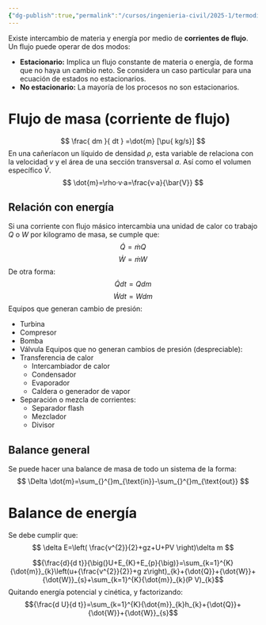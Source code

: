 ```yaml
---
{"dg-publish":true,"permalink":"/cursos/ingenieria-civil/2025-1/termodinamica/unidad-1/6-balance-en-sistemas-abiertos/balance-en-sistemas-abiertos/","tags":["I1IIQ1003"]}
---
```


Existe intercambio de materia y energía por medio de **corrientes de flujo**.
Un flujo puede operar de dos modos:

- **Estacionario:** Implica un flujo constante de materia o energía, de forma que no haya un cambio neto. Se considera un caso particular para una ecuación de estados no estacionarios.
- **No estacionario:** La mayoría de los procesos no son estacionarios.

# Flujo de masa (corriente de flujo)
$$
\frac{ dm }{ dt } =\dot{m} [\pu{ kg/s}]
$$
En una cañeríacon un líquido de densidad $\rho$, esta variable de relaciona con la velocidad $v$ y el área de una sección transversal $a$. Así como el volumen específico $\bar{V}$.
$$
\dot{m}=\rho·v·a=\frac{v·a}{\bar{V}}
$$
## Relación con energía 
Si una corriente con flujo másico intercambia una unidad de calor co trabajo $Q$ o $W$ por kilogramo de masa, se cumple que:
$$
\dot{Q}=\dot{m}Q
$$
$$
\dot{W}=\dot{m}W
$$
De otra forma:
$$
\dot{Q}dt=Qdm
$$
$$
\dot{W}dt=Wdm
$$
Equipos que generan cambio de presión:
 - Turbina
 - Compresor
 - Bomba
 - Válvula
Equipos que no generan cambios de presión (despreciable):
- Transferencia de calor
	- Intercambiador de calor
	- Condensador
	- Evaporador
	- Caldera o generador de vapor
- Separación o mezcla de corrientes:
	- Separador flash
	- Mezclador
	- Divisor
## Balance general
Se puede hacer una balance de masa de todo un sistema de la forma:
$$
\Delta \dot{m}=\sum_{}^{}m_{\text{in}}-\sum_{}^{}m_{\text{out}}
$$
# Balance de energía
Se debe cumplir que:
$$
\delta E=\left( \frac{v^{2}}{2}+gz+U+PV \right)\delta m
$$

$${\frac{d}{d t}}{\big(}U+E_{K}+E_{p}{\big)}=\sum_{k=1}^{K}{\dot{m}}_{k}\left(u+{\frac{v^{2}}{2}}+g z\right)_{k}+{\dot{Q}}+{\dot{W}}+{\dot{W}}_{s}+\sum_{k=1}^{K}{\dot{m}}_{k}(P V)_{k}$$
Quitando energía potencial y cinética, y factorizando:
$${\frac{d U}{d t}}=\sum_{k=1}^{K}{\dot{m}}_{k}h_{k}+{\dot{Q}}+{\dot{W}}+{\dot{W}}_{s}$$
